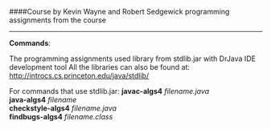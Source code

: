 ####Course by Kevin Wayne and Robert Sedgewick 
programming assignments from the course
***
<b>Commands</b>: </br>

The programming assignments used library from stdlib.jar with DrJava IDE development tool
All the libraries can also be found at: http://introcs.cs.princeton.edu/java/stdlib/

For commands that use stdlib.jar: 
<b>javac-algs4</b> _filename.java_ </br>
<b>java-algs4</b> _filename_     </br>
<b>checkstyle-algs4</b> _filename.java_ </br>
<b>findbugs-algs4</b> _filename.class_ </br>
